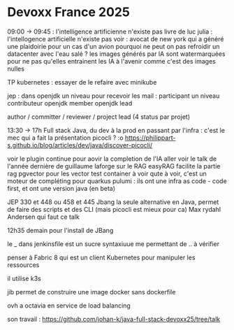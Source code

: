 # Devoxx France 2025

09:00 -> 09:45 : l'intelligence artificienne n'existe pas 
livre de luc julia : l'intellogence artificielle n'existe pas
voir : avocat de new york qui a généré une plaidoirie pour un cas d'un avion
pourquoi ne peut on pas refroidir un datacenter avec l'eau salé ?
les images générés par IA sont watermarquées pour ne pas qu'elles entrainent les IA à l'avenir comme c'est des images nulles

TP kubernetes : 
essayer de le refaire avec minikube

jep : 
dans openjdk
un niveau pour recevoir les mail : participant
un niveau contributeur 
openjdk member
openjdk lead

author / committer / reviewer / project lead (4 status par projet)

13:30 -> 17h Full stack Java, du dev à la prod en passant par l'infra :
c'est le mec qui a fait la présentation picocli ? :o https://philippart-s.github.io/blog/articles/dev/java/discover-picocli/

voir le plugin continue pour aovir la completion de l'IA 
aller voir le talk de l'année dernière de guillaume laforge sur le RAG
easyRAG facilite la partie rag
pgvector pour les vector
test container à voir 
qute à voir, c'est un moteur de compléting pour quarkus
pulumi : ils ont une infra as code - code first, et ont une version java (en beta)

JEP 330 et 448 ou 458 et 445
Jbang la seule alternative en Java, permet de faire des scripts et des CLI (mais picocli est mieux pour ca)
Max rydahl Andersen qui faut ce talk

12h35 demain pour l'install de JBang

le _ dans jenkinsfile est un sucre syntaxiuue me permettant de .. à vérifier

penser à Fabric 8 qui est un client Kubernetes pour manipuler les ressources

il utilise k3s 

jib permet de construire une image docker sans dockerfile

ovh a octavia en service de load balancing

son travail : https://github.com/johan-k/java-full-stack-devoxx25/tree/talk

